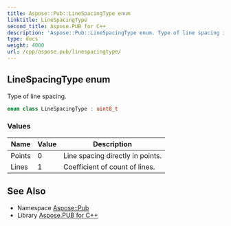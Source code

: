 ```yaml
---
title: Aspose::Pub::LineSpacingType enum
linktitle: LineSpacingType
second_title: Aspose.PUB for C++
description: 'Aspose::Pub::LineSpacingType enum. Type of line spacing in C++.'
type: docs
weight: 4000
url: /cpp/aspose.pub/linespacingtype/
---
```

## LineSpacingType enum


Type of line spacing.

```cpp
enum class LineSpacingType : uint8_t
```

### Values

| Name | Value | Description |
| --- | --- | --- |
| Points | 0 | Line spacing directly in points. |
| Lines | 1 | Coefficient of count of lines. |

## See Also

* Namespace [Aspose::Pub](../)
* Library [Aspose.PUB for C++](../../)
